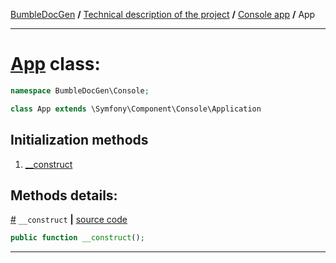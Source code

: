 [BumbleDocGen](/docs/README.md) **/**
[Technical description of the project](/docs/tech/readme.md) **/**
[Console app](/docs/tech/05_console.md) **/**
App

---


# [App](https://github.com/bumble-tech/bumble-doc-gen/blob/master/src/Console/App.php#L20) class:

```php
namespace BumbleDocGen\Console;

class App extends \Symfony\Component\Console\Application
```

## Initialization methods

1. [__construct](#m-construct) 

## Methods details:

<a name="m-construct" href="#m-construct">#</a> `__construct`  **|** [source code](https://github.com/bumble-tech/bumble-doc-gen/blob/master/src/Console/App.php#L22)
```php
public function __construct();
```

---

